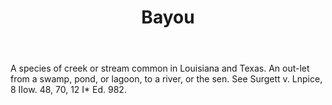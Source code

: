 ---
title: Bayou
letter: B
permalink: "/definitions/bayou.html"
body: A species of creek or stream common in Louisiana and Texas. An out-let from
  a swamp, pond, or lagoon, to a river, or the sen. See Surgett v. Lnpice, 8 IIow.
  48, 70, 12 I* Ed. 982.
published_at: '2018-07-07'
layout: post
---